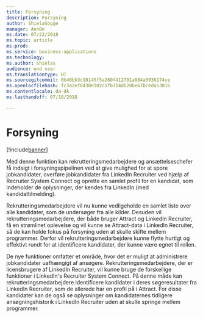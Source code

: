 ```yaml
---
title: Forsyning
description: Forsyning
author: ShielaSogge
manager: AnnBe
ms.date: 07/22/2018
ms.topic: article
ms.prod: 
ms.service: business-applications
ms.technology: 
ms.author: shielas
audience: end user
ms.translationtype: HT
ms.sourcegitcommit: 0b40bb3c98145f5a260f412701a884a5936174ce
ms.openlocfilehash: fc3a2ef0430d102c1fb314db28be67bceda53016
ms.contentlocale: da-dk
ms.lasthandoff: 07/18/2018

---
```


# <a name="sourcing"></a>Forsyning

[!include[banner](../../../includes/banner.md)]


Med denne funktion kan rekrutteringsmedarbejdere og ansættelseschefer få indsigt i forsyningspipelinen ved at give mulighed for at spore jobkandidater, overføre jobkandidater fra LinkedIn Recruiter ved hjælp af Recruiter System Connect og oprette en samlet profil for en kandidat, som indeholder de oplysninger, der kendes fra LinkedIn (med kandidattilmelding).

Rekrutteringsmedarbejdere vil nu kunne vedligeholde en samlet liste over alle kandidater, som de undersøger fra alle kilder. Desuden vil rekrutteringsmedarbejdere, der både bruger Attract og LinkedIn Recruiter, få en strømlinet oplevelse og vil kunne se Attract-data i LinkedIn Recruiter, så de kan holde fokus på forsyning uden at skulle skifte mellem programmer. Derfor vil rekrutteringsmedarbejdere kunne flytte hurtigt og effektivt rundt for at identificere kandidater, der kunne være egnet til rollen.

De nye funktioner omfatter et område, hvor det er muligt at administrere jobkandidater uafhængigt af ansøgere. Rekrutteringsmedarbejdere, der er licensbrugere af LinkedIn Recruiter, vil kunne bruge de forskellige funktioner i LinkedIn's Recruiter System Connect.
På denne måde kan rekrutteringsmedarbejdere identificere kandidater i deres søgeresultater fra LinkedIn Recruiter, som de allerede har en profil på i Attract. For disse kandidater kan de også se oplysninger om kandidaternes tidligere ansøgningshistorik i LinkedIn Recruiter uden at skulle springe mellem programmer.

<!--
## Who uses this feature
This feature is mainly used by recruiters within an organization.
## License required
Requires LinkedIn Recruiter System Connect and a Talent license.
## Setup required
Some of the capabilities in this feature will require each user to have a
license to LinkedIn Recruiter.
## Availability
Cloud
## Regional availability
Global
-->


